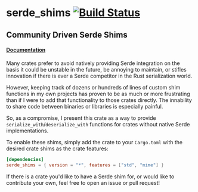 serde_shims [![Build Status](https://travis-ci.org/novacrazy/serde_shims.svg?branch=master)](https://travis-ci.org/novacrazy/serde_shims)
=============

## Community Driven Serde Shims

#### [Documentation](https://novacrazy.github.io/serde_shims/)

Many crates prefer to avoid natively providing Serde integration on the basis
it could be unstable in the future, be annoying to maintain, or stifles
innovation if there is ever a Serde competitor in the Rust serialization world.

However, keeping track of dozens or hundreds of lines of custom shim functions in
my own projects has proven to be as much or more frustrating than if I were to
add that functionality to those crates directly. The innability to share code between
binaries or libraries is especially painful.

So, as a compromise, I present this crate as a way to provide
`serialize_with`/`deserialize_with` functions for crates without
native Serde implementations.

To enable these shims, simply add the crate to your `Cargo.toml`
with the desired crate shims as the crate features:

```toml
[dependencies]
serde_shims = { version = "*", features = ["std", "mime"] }
```

If there is a crate you'd like to have a Serde shim for,
or would like to contribute your own, feel free to open an issue or pull request!